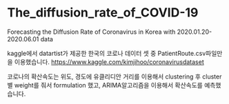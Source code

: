 # The_diffusion_rate_of_COVID-19
Forecasting the Diffusion Rate of Coronavirus in Korea with 2020.01.20-2020.06.01 data 

kaggle에서 datartist가 제공한 한국의 코로나 데이터 셋 중 PatientRoute.csv파일만을 이용했습니다.
https://www.kaggle.com/kimjihoo/coronavirusdataset

코로나의 확산속도는 위도, 경도에 유클리디안 거리를 이용해서 clustering 후 cluster 별 weight를 줘서 formulation 했고,
ARIMA알고리즘을 이용해서 확산속도를 예측했습니다. 

